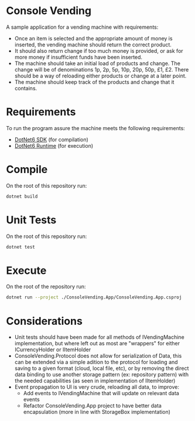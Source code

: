 # Console Vending

A sample application for a vending machine with requirements:
- Once an item is selected and the appropriate amount of money is inserted, the vending machine should return the correct product.
- It should also return change if too much money is provided, or ask for more money if insufficient funds have been inserted.
- The machine should take an initial load of products and change. The change will be of denominations 1p, 2p, 5p, 10p, 20p, 50p, £1, £2. There should be a way of reloading either products or change at a later point.
- The machine should keep track of the products and change that it contains.

# Requirements
To run the program assure the machine meets the following requirements:
 - [DotNet6 SDK](https://dotnet.microsoft.com/en-us/download/dotnet/6.0) (for compilation)
 - [DotNet6 Runtime](https://dotnet.microsoft.com/en-us/download/dotnet/6.0) (for execution)

 # Compile

On the root of this repository run:
```sh
dotnet build
```

# Unit Tests

On the root of this repository run:
```sh
dotnet test
```

# Execute

On the root of the repository run:
```sh
dotnet run --project ./ConsoleVending.App/ConsoleVending.App.csproj
```

# Considerations

- Unit tests should have been made for all methods of IVendingMachine implementation, but where left out as most are "wrappers" for either ICurrencyHolder or IItemHolder
- ConsoleVending.Protocol does not allow for serialization of Data, this can be extended via a simple adition to the protocol for loading and saving to a given format (cloud, local file, etc), or by removing the direct data binding to use another storage pattern (ex: repository pattern) with the needed capabilities (as seen in implementation of IItemHolder)
- Event propagation to UI is very crude, reloading all data, to improve:
    - Add events to IVendingMachine that will update on relevant data events
    - Refactor ConsoleVending.App project to have better data encapsulation (more in line with StorageBox implementation)